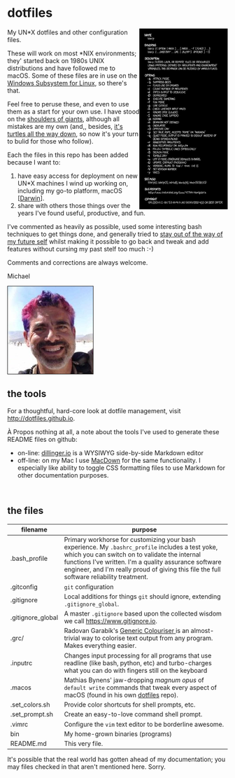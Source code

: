 # dotfiles

<a href="https://xkcd.com/1692/"><img src="./images/xkcd_1692.png" width="40%" align="right"></a>
My UN*X dotfiles and other configuration files.

These will work on most *NIX environments; they' started back on 1980s UNIX distributions and have followed me to macOS. Some of these files are in use on the <a href="https://msdn.microsoft.com/en-us/commandline/wsl/about">Windows Subsystem for Linux</a>, so there's that.

Feel free to peruse these, and even to use them as a start for your own use. I have stood on the <a href="https://stackoverflow.com/">shoulders of giants</a>, although all mistakes are my own (and,, besides, <a href="https://en.wikipedia.org/wiki/Turtles_all_the_way_down">it's turtles all the way down</a>, so now it's your turn to bulid for those who follow).

Each the files in this repo has been added because I want to:

1. have easy access for deployment on new UN*X machines I wind up working on, including my go-to platform, macOS [<a href="https://en.wikipedia.org/wiki/Darwin_%28operating_system%29">Darwin</a>].
2. share with others those things over the years I've found useful, productive, and fun.

I've commented as heavily as possible, used some interesting bash techniques to get things done, and generally tried to <a href="https://xkcd.com/844/">stay out of the way of my future self</a> whilst making it possible to go back and tweak and add features without cursing my past stelf too much :-) 

Comments and corrections are always welcome.

Michael

<img src="./images/playa-pink-and-blue-hair.jpg" border="1">

## the tools

For a thoughtful, hard-core look at dotfile management, visit <http://dotfiles.github.io>.

À Propos nothing at all, a note about the tools I've used to generate these README files on github:

* on-line:  [dillinger.io](http://dillinger.io/) is a WYSIWYG side-by-side Markdown editor
* off-line: on my Mac I use [MacDown](https://macdown.uranusjr.com/) for the same functionality. I especially like ability to toggle CSS formatting files to use Markdown for other documentation purposes.

<br clear="right"></a>

## the files

| filename        | purpose |
| ------------- |------------- |
| .bash_profile   | Primary workhorse for customizing your bash experience. My `.bashrc_profile` includes a test yoke, which you can switch on to validate the internal functions I've written. I'm a quality assurance software engineer, and I'm really proud of giving this file the full software reliability treatment. |
| .gitconfig | `git` configuration |
| .gitignore | Local additions for things `git` should ignore, extending `.gitignore_global`. |
| .gitignore_global	| A master `.gitignore` based upon the collected wisdom we call <https://www.gitignore.io>. |
| .grc/ | Radovan Garabík's [Generic Colouriser ](http://kassiopeia.juls.savba.sk/~garabik/software/grc.html) is an almost-trivial way to colorise text output from any program. Makes everything easier. |
| .inputrc     | Changes input processing for all programs that use readline (like bash, python, etc) and turbo-charges what you can do with fingers still on the keyboard |
| .macos | Mathias Bynens' jaw-dropping _magnum opus_ of `default write` commands that tweak every aspect of macOS (found in his own [dotfiles](https://github.com/mathiasbynens/dotfiles/blob/master/.macos) repo). |
| .set_colors.sh | Provide color shortcuts for shell prompts, etc. |
| .set_prompt.sh | Create an easy-to-love command shell prompt. |
| .vimrc | Configure the `vim` text editor to be borderline awesome. |
| bin | My home-grown binaries (programs)
| README.md	| This very file. |

It's possible that the real world has gotten ahead of my documentation; you may files checked in that aren't mentioned here. Sorry.